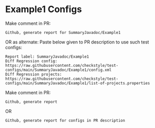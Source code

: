 # Example1 Configs
Make comment in PR:
```
Github, generate report for SummaryJavadoc/Example1
```
OR as alternate:
Paste below given to PR description to use such test configs:
```
Report label: SummaryJavadoc/Example1
Diff Regression config: https://raw.githubusercontent.com/checkstyle/test-configs/main/SummaryJavadoc/Example1/config.xml
Diff Regression projects: https://raw.githubusercontent.com/checkstyle/test-configs/main/SummaryJavadoc/Example1/list-of-projects.properties
```
Make comment in PR:
```
Github, generate report
```
OR
```
Github, generate report for configs in PR description
```
